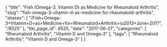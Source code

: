 {
    "title": "Fish (Omega-3, Vitamin D) as Medicine for Rheumatoid Arthritis",
    "slug": "fish-omega-3-vitamin-d-as-medicine-for-rheumatoid-arthritis",
    "aliases": [
        "/Fish+Omega-3+Vitamin+D+as+Medicine+for+Rheumatoid+Arthritis+\u2013+June+2017",
        "/8525"
    ],
    "tiki_page_id": 8525,
    "date": "2017-06-21",
    "categories": [
        "Rheumatoid Arthritis",
        "Vitamin D and Omega-3"
    ],
    "tags": [
        "Rheumatoid Arthritis",
        "Vitamin D and Omega-3"
    ]
}